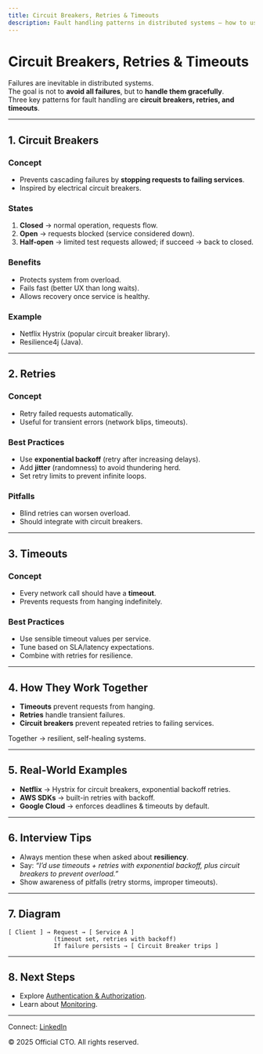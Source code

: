 ```yaml
---
title: Circuit Breakers, Retries & Timeouts
description: Fault handling patterns in distributed systems — how to use circuit breakers, retries, and timeouts to build resilient systems.
---
```


# Circuit Breakers, Retries & Timeouts

Failures are inevitable in distributed systems.  
The goal is not to **avoid all failures**, but to **handle them gracefully**.  
Three key patterns for fault handling are **circuit breakers, retries, and timeouts**.

---

## 1. Circuit Breakers

### Concept
- Prevents cascading failures by **stopping requests to failing services**.  
- Inspired by electrical circuit breakers.  

### States
1. **Closed** → normal operation, requests flow.  
2. **Open** → requests blocked (service considered down).  
3. **Half-open** → limited test requests allowed; if succeed → back to closed.  

### Benefits
- Protects system from overload.  
- Fails fast (better UX than long waits).  
- Allows recovery once service is healthy.  

### Example
- Netflix Hystrix (popular circuit breaker library).  
- Resilience4j (Java).  

---

## 2. Retries

### Concept
- Retry failed requests automatically.  
- Useful for transient errors (network blips, timeouts).  

### Best Practices
- Use **exponential backoff** (retry after increasing delays).  
- Add **jitter** (randomness) to avoid thundering herd.  
- Set retry limits to prevent infinite loops.  

### Pitfalls
- Blind retries can worsen overload.  
- Should integrate with circuit breakers.  

---

## 3. Timeouts

### Concept
- Every network call should have a **timeout**.  
- Prevents requests from hanging indefinitely.  

### Best Practices
- Use sensible timeout values per service.  
- Tune based on SLA/latency expectations.  
- Combine with retries for resilience.  

---

## 4. How They Work Together

- **Timeouts** prevent requests from hanging.  
- **Retries** handle transient failures.  
- **Circuit breakers** prevent repeated retries to failing services.  

Together → resilient, self-healing systems.  

---

## 5. Real-World Examples

- **Netflix** → Hystrix for circuit breakers, exponential backoff retries.  
- **AWS SDKs** → built-in retries with backoff.  
- **Google Cloud** → enforces deadlines & timeouts by default.  

---

## 6. Interview Tips

- Always mention these when asked about **resiliency**.  
- Say: *“I’d use timeouts + retries with exponential backoff, plus circuit breakers to prevent overload.”*  
- Show awareness of pitfalls (retry storms, improper timeouts).  

---

## 7. Diagram

```
[ Client ] → Request → [ Service A ]
             (timeout set, retries with backoff)
             If failure persists → [ Circuit Breaker trips ]
```

---

## 8. Next Steps

- Explore [Authentication & Authorization](/interview-section/hld/security/authentication-authorization.md).  
- Learn about [Monitoring](/interview-section/hld/observability/monitoring.md).  

---

<footer>
  <p>Connect: <a href="https://www.linkedin.com/in/ravi-shankar-a725b0225/">LinkedIn</a></p>
  <p>&copy; 2025 Official CTO. All rights reserved.</p>
</footer>
